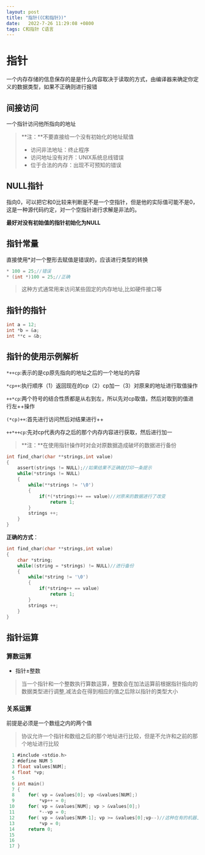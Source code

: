 ```yaml
---
layout: post
title: "指针(《C和指针》)"  
date:   2022-7-26 11:29:08 +0800
tags: C和指针 C语言
---
```


# 指针

一个内存存储的信息保存的是是什么内容取决于读取的方式，由编译器来确定你定义的数据类型，如果不正确则进行报错

## 间接访问

一个指针访问他所指向的地址

> **注：**不要直接给一个没有初始化的地址赋值
>
> + 访问非法地址：终止程序
> + 访问地址没有对齐：UNIX系统总线错误
> + 位于合法的内存：出现不可预知的错误

## NULL指针

指向0，可以把它和0比较来判断是不是一个空指针，但是他的实际值可能不是0，这是一种源代码约定，对一个空指针进行求解是非法的。

**最好对没有初始值的指针初始化为NULL**

## 指针常量

直接使用*对一个整形去赋值是错误的，应该进行类型的转换

```C
* 100 = 25;//错误
* (int *)100 = 25;//正确
```

> 这种方式通常用来访问某些固定的内存地址,比如硬件接口等

## 指针的指针

```C
int a = 12;
int *b = &a;
int **c = &b;
```

## 指针的使用示例解析

```*++cp```:表示的是cp原先指向的地址之后的一个地址的内容

```*cp++```:执行顺序（1）返回现在的cp（2）cp加一（3）对原来的地址进行取值操作

```++*cp```:两个符号的结合性质都是从右到左，所以先对cp取值，然后对取到的值进行左++操作

```(*cp)++```:首先进行访问然后对结果进行++

```++*++cp```:先对cp代表内存之后的那个内存内容进行获取，然后进行加一

> **注：**在使用指针操作时对会对原数据造成破坏的数据进行备份

```C
int find_char(char **strings,int value)
{
    assert(strings != NULL);//如果结果不正确就打印一条提示
    while(*strings != NULL)
    {
        while(**strings != '\0')
        {
            if(*(*strings)++ == value)//对原来的数据进行了改变
                return 1;
        }
        strings ++;
	}
}
```

**正确的方式**：

```C
int find_char(char **strings,int value)
{
    char *string;
    while((string = *strings) != NULL)//进行备份
    {
        while(*string != '\0')
        {
            if(*string++ == value)
                return 1;
        }
        strings ++;
	}
}
```

## 指针运算

### 算数运算

+ 指针±整数

>  当一个指针和一个整数执行算数运算，整数会在加法运算前根据指针指向的数据类型进行调整,减法会在得到相应的值之后除以指针的类型大小

### 关系运算

前提是必须是一个数组之内的两个值

>  协议允许一个指针和数组之后的那个地址进行比较，但是不允许和之前的那个地址进行比较

```C
  1 #include <stdio.h>                                                                    
  2 #define NUM 5
  3 float values[NUM];
  4 float *vp;
  5 
  6 int main()
  7 {
  8     for( vp = &values[0]; vp <&values[NUM];)
  9         *vp++ = 0;
 10     for( vp = &values[NUM]; vp > &values[0];)
 11         *--vp = 0;
 12     for( vp = &values[NUM-1]; vp >= &values[0];vp--)//这种在有的机器上的运行可能是错误的
 13         *vp = 0;
 14     return 0;
 15 
 16 
 17 }

```























